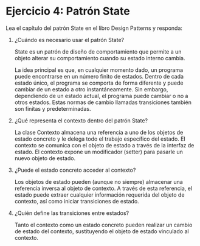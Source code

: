 # Ejercicio 4: Patrón State

Lea el capítulo del patrón State en el libro Design Patterns ​y responda:

1. ¿Cuándo es necesario usar el patrón State?

    State es un patrón de diseño de comportamiento que permite a un objeto alterar su comportamiento cuando su estado interno cambia.

    La idea principal es que, en cualquier momento dado, un programa puede encontrarse en un número finito de estados. Dentro de cada estado único, el programa se comporta de forma diferente y puede cambiar de un estado a otro instantáneamente. Sin embargo, dependiendo de un estado actual, el programa puede cambiar o no a otros estados. Estas normas de cambio llamadas transiciones también son finitas y predeterminadas.

2. ¿Qué representa el contexto dentro del patrón State?

    La clase Contexto almacena una referencia a uno de los objetos de estado concreto y le delega todo el trabajo específico del estado. El contexto se comunica con el objeto de estado a través de la interfaz de estado. El contexto expone un modificador (setter) para pasarle un nuevo objeto de estado.

3. ¿Puede el estado concreto acceder al contexto?

    Los objetos de estado pueden (aunque no siempre) almacenar una referencia inversa al objeto de contexto. A través de esta referencia, el estado puede extraer cualquier información requerida del objeto de contexto, así como iniciar transiciones de estado.

4. ¿Quién define las transiciones entre estados?

    Tanto el contexto como un estado concreto pueden realizar un cambio de estado del contexto, sustituyendo el objeto de estado vinculado al contexto.